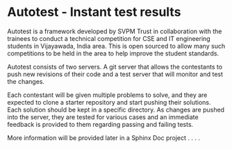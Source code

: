 Autotest - Instant test results
===============================

Autotest is a framework developed by SVPM Trust in collaboration with the trainees to conduct a technical competition for CSE and IT engineering students in Vijayawada, India area.  This is open sourced to allow many such competitions to be held in the area to help improve the student standards.

Autotest consists of two servers.  A git server that allows the contestants to push new revisions of their code and a test server that will monitor and test the changes.

Each contestant will be given multiple problems to solve, and they are expected to clone a starter repository and start pushing their solutions.  Each solution should be kept in a specific directory. As changes are pushed into the server, they are tested for various cases and an immediate feedback is provided to them regarding passing and failing tests.  

More information will be provided later in a Sphinx Doc project . . . .
